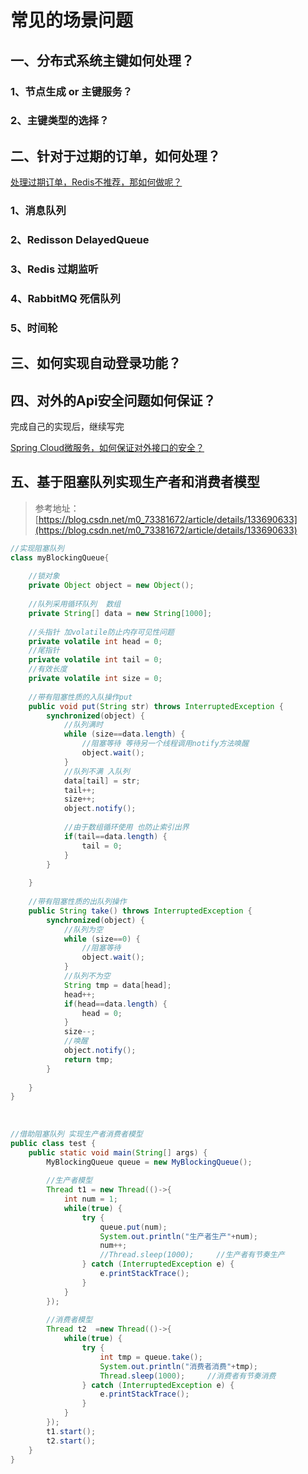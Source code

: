 # 常见的场景问题

## 一、分布式系统主键如何处理？

### 1、节点生成 or 主键服务？

### 2、主键类型的选择？

## 二、针对于过期的订单，如何处理？

[处理过期订单，Redis不推荐，那如何做呢？](https://mp.weixin.qq.com/s/aHtIW4vmrl-0rUcPI3T7ZQ)

### 1、消息队列
### 2、Redisson DelayedQueue
### 3、Redis 过期监听
### 4、RabbitMQ 死信队列
### 5、时间轮

## 三、如何实现自动登录功能？


## 四、对外的Api安全问题如何保证？

完成自己的实现后，继续写完

[Spring Cloud微服务，如何保证对外接口的安全？](https://mp.weixin.qq.com/s/kZZMQcAQh4XLF8sgsxT__g)

## 五、基于阻塞队列实现生产者和消费者模型

> 参考地址：[https://blog.csdn.net/m0_73381672/article/details/133690633](https://blog.csdn.net/m0_73381672/article/details/133690633)

```java
//实现阻塞队列
class myBlockingQueue{
 
    //锁对象
    private Object object = new Object();
 
    //队列采用循环队列  数组
    private String[] data = new String[1000];
 
    //头指针 加volatile防止内存可见性问题
    private volatile int head = 0;
    //尾指针
    private volatile int tail = 0;
    //有效长度
    private volatile int size = 0;
 
    //带有阻塞性质的入队操作put
    public void put(String str) throws InterruptedException {
        synchronized(object) {
            //队列满时
            while (size==data.length) {
                //阻塞等待 等待另一个线程调用notify方法唤醒
                object.wait();
            }
            //队列不满 入队列
            data[tail] = str;
            tail++;
            size++;
            object.notify();
 
            //由于数组循环使用 也防止索引出界
            if(tail==data.length) {
                tail = 0;
            }
        }
 
    }
 
    //带有阻塞性质的出队列操作
    public String take() throws InterruptedException {
        synchronized(object) {
            //队列为空
            while (size==0) {
                //阻塞等待
                object.wait();
            }
            //队列不为空
            String tmp = data[head];
            head++;
            if(head==data.length) {
                head = 0;
            }
            size--;
            //唤醒
            object.notify();
            return tmp;
        }
 
    }
}
 
 
 
//借助阻塞队列 实现生产者消费者模型
public class test {
    public static void main(String[] args) {
        MyBlockingQueue queue = new MyBlockingQueue();
 
        //生产者模型
        Thread t1 = new Thread(()->{
            int num = 1;
            while(true) {
                try {
                    queue.put(num);
                    System.out.println("生产者生产"+num);
                    num++;
                    //Thread.sleep(1000);     //生产者有节奏生产
                } catch (InterruptedException e) {
                    e.printStackTrace();
                }
            }
        });
 
        //消费者模型
        Thread t2  =new Thread(()->{
            while(true) {
                try {
                    int tmp = queue.take();
                    System.out.println("消费者消费"+tmp);
                    Thread.sleep(1000);     //消费者有节奏消费
                } catch (InterruptedException e) {
                    e.printStackTrace();
                }
            }
        });
        t1.start();
        t2.start();
    }
}
```

